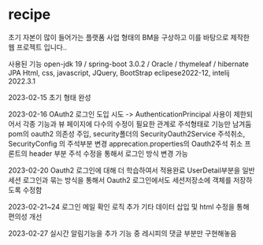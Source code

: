 # recipe
초기 자본이 많이 들어가는 플랫폼 사업 형태의 BM을 구상하고
이를 바탕으로 제작한 웹 프로젝트 입니다..

사용된 기능
open-jdk 19 / spring-boot 3.0.2 / Oracle / thymeleaf / hibernate JPA
Html, css, javascript, JQuery, BootStrap
eclipese2022-12, intelij 2022.3.1

2023-02-15 초기 형태 완성

2023-02-16 OAuth2 로그인 도입 시도 -> AuthenticationPrincipal 사용이 제한되어서 
각종 기능과 뷰 페이지에 다수의 수정이 필요한 관계로 주석형태로 기능만 남겨둠 
pom의 oauth2 의존성 주입, security폴더의 SecurityOauth2Service 주석취소,
SecurityConfig 의 주석부분 변경
apprecation.properties의 Oauth2주석 취소
프론트의 header 부분 주석 수정을 통해서 로그인 방식 변경 가능

2023-02-20 Oauth2 로그인에 대해 더 학습하여서 적용완료
UserDetail부분을 일반 세션 로그인과 묶는 방식을 통해서 Oauth2 로그인에서도 세션저장소에
객체를 저장하도록 수정함

2023-02-21~24 로그인 메일 확인 로직 추가
기타 데이터 삽입 및 html 수정을 통해 편의성 개선

2023-02-27 실시간 알림기능을 추가
기능 중 레시피의 댓글 부분만 구현해놓음
